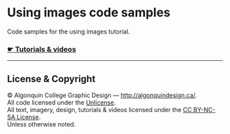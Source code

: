 # Using images code samples

Code samples for the using images tutorial.

### [☛ Tutorials & videos](http://learn-the-web.algonquindesign.ca/topics/using-images/)

---

## License & Copyright

© Algonquin College Graphic Design — <http://algonquindesign.ca/>.<br>
All code licensed under the [Unlicense](UNLICENSE).<br>
All text, imagery, design, tutorials & videos licensed under the [CC BY-NC-SA License](http://creativecommons.org/licenses/by-nc-sa/4.0/).<br>
Unless otherwise noted.
